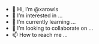 - 👋 Hi, I’m @xarowls
- 👀 I’m interested in ...
- 🌱 I’m currently learning ...
- 💞️ I’m looking to collaborate on ...
- 📫 How to reach me ...

<!---
xarowls/xarowls is a ✨ special ✨ repository because its `README.md` (this file) appears on your GitHub profile.
You can click the Preview link to take a look at your changes.
--->
